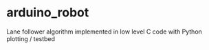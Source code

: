 # arduino_robot
Lane follower algorithm implemented in low level C code with Python plotting / testbed
